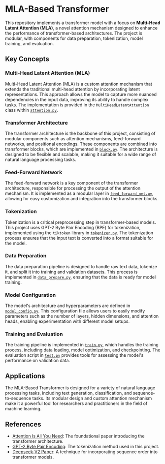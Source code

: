 # MLA-Based Transformer

This repository implements a transformer model with a focus on **Multi-Head Latent Attention (MLA)**, a novel attention mechanism designed to enhance the performance of transformer-based architectures. The project is modular, with components for data preparation, tokenization, model training, and evaluation.

## Key Concepts

### Multi-Head Latent Attention (MLA)
Multi-Head Latent Attention (MLA) is a custom attention mechanism that extends the traditional multi-head attention by incorporating latent representations. This approach allows the model to capture more nuanced dependencies in the input data, improving its ability to handle complex tasks. The implementation is provided in the `MultiHeadLatentAttention` class within [`attention.py`](attention.py).

### Transformer Architecture
The transformer architecture is the backbone of this project, consisting of modular components such as attention mechanisms, feed-forward networks, and positional encodings. These components are combined into transformer blocks, which are implemented in [`block.py`](block.py). The architecture is designed to be flexible and scalable, making it suitable for a wide range of natural language processing tasks.

### Feed-Forward Network
The feed-forward network is a key component of the transformer architecture, responsible for processing the output of the attention mechanism. It is implemented as a modular layer in [`feed_forward_net.py`](feed_forward_net.py), allowing for easy customization and integration into the transformer blocks.

### Tokenization
Tokenization is a critical preprocessing step in transformer-based models. This project uses GPT-2 Byte Pair Encoding (BPE) for tokenization, implemented using the `tiktoken` library in [`tokenizer.py`](tokenizer.py). The tokenization process ensures that the input text is converted into a format suitable for the model.

### Data Preparation
The data preparation pipeline is designed to handle raw text data, tokenize it, and split it into training and validation datasets. This process is implemented in [`data_prepare.py`](data_prepare.py), ensuring that the data is ready for model training.

### Model Configuration
The model's architecture and hyperparameters are defined in [`model_config.py`](model_config.py). This configuration file allows users to easily modify parameters such as the number of layers, hidden dimensions, and attention heads, enabling experimentation with different model setups.

### Training and Evaluation
The training pipeline is implemented in [`train.py`](train.py), which handles the training process, including data loading, model optimization, and checkpointing. The evaluation script in [`test.py`](test.py) provides tools for assessing the model's performance on validation data.

## Applications
The MLA-Based Transformer is designed for a variety of natural language processing tasks, including text generation, classification, and sequence-to-sequence tasks. Its modular design and custom attention mechanism make it a powerful tool for researchers and practitioners in the field of machine learning.

## References
- [Attention Is All You Need](https://arxiv.org/abs/1706.03762): The foundational paper introducing the transformer architecture.
- [GPT-2 Byte Pair Encoding](https://github.com/openai/tiktoken): The tokenization method used in this project.
- [Deepseek-V2 Paper](https://arxiv.org/abs/1706.03762): A technique for incorporating sequence order into transformer models.